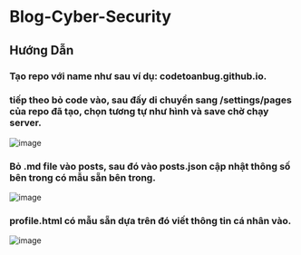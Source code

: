 # Blog-Cyber-Security
## Hướng Dẫn

### Tạo repo với name như sau ví dụ: codetoanbug.github.io.
### tiếp theo bỏ code vào, sau đấy di chuyển sang /settings/pages của repo đã tạo, chọn tương tự như hình và save chờ chạy server.
![image](https://github.com/user-attachments/assets/38ddfc75-5dc3-44bd-b425-085655402485)

### Bỏ .md file vào posts, sau đó vào posts.json cập nhật thông số bên trong có mẫu sẵn bên trong.
![image](https://github.com/user-attachments/assets/1f2207f1-99b7-4c56-ac09-f60c21482c58)

### profile.html có mẫu sẵn dựa trên đó viết thông tin cá nhân vào.
![image](https://github.com/user-attachments/assets/1670c7d4-da61-498f-892c-c43d4179fadf)
